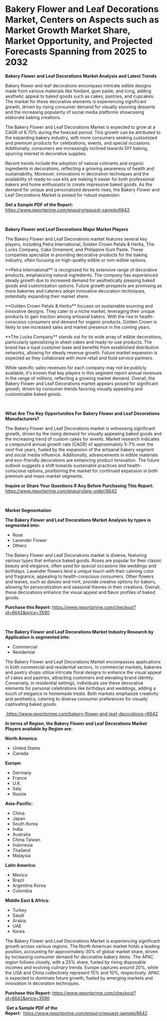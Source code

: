 <p><h1>Bakery Flower and Leaf Decorations Market, Centers on Aspects such as Market Growth Market Share, Market Opportunity, and Projected Forecasts Spanning from 2025 to 2032</h1></p><p><strong>Bakery Flower and Leaf Decorations Market Analysis and Latest Trends</strong></p>
<p><p>Bakery flower and leaf decorations encompass intricate edible designs made from various materials like fondant, gum paste, and icing, adding aesthetic appeal to baked goods such as cakes, pastries, and cupcakes. The market for these decorative elements is experiencing significant growth, driven by rising consumer demand for visually stunning desserts and the increasing popularity of social media platforms showcasing elaborate baking creations.</p><p>The Bakery Flower and Leaf Decorations Market is expected to grow at a CAGR of 8.70% during the forecast period. This growth can be attributed to the expanding bakery industry, with more consumers seeking customized and premium products for celebrations, events, and special occasions. Additionally, consumers are increasingly inclined towards DIY baking, spurring interest in decorative supplies. </p><p>Recent trends include the adoption of natural colorants and organic ingredients in decorations, reflecting a growing awareness of health and sustainability. Moreover, innovations in decoration techniques and the availability of ready-to-use kits are making it easier for both professional bakers and home enthusiasts to create impressive baked goods. As the demand for unique and personalized desserts rises, the Bakery Flower and Leaf Decorations Market is poised for robust expansion.</p></p>
<p><strong>Get a Sample PDF of the Report:&nbsp;</strong> <a href="https://www.reportprime.com/enquiry/request-sample/6642?utm_campaign=4558&utm_medium=2&utm_source=Github&utm_content=ia&utm_term=16052025&utm_id=bakery-flower-and-leaf-decorations">https://www.reportprime.com/enquiry/request-sample/6642</a></p>
<p>&nbsp;</p>
<p><strong>Bakery Flower and Leaf Decorations Major Market Players</strong></p>
<p><p>The Bakery Flower and Leaf Decorations market features several key players, including Petra International, Golden Crown Petals & Herbs, The Lucks Company, Cake Ornament, and Philippine Gum Paste. These companies specialize in providing decorative products for the baking industry, often focusing on high-quality edible or non-edible options.</p><p>**Petra International** is recognized for its extensive range of decorative products, emphasizing natural ingredients. The company has experienced steady growth due to increased demand for aesthetically pleasing baked goods and customization options. Future growth prospects are promising as more bakeries and caterers adopt innovative decoration techniques, potentially expanding their market share.</p><p>**Golden Crown Petals & Herbs** focuses on sustainable sourcing and innovative designs. They cater to a niche market, leveraging their unique products to gain traction among artisanal bakers. With the rise in health-conscious consumers and demand for organic products, Golden Crown is likely to see increased sales and market presence in the coming years.</p><p>**The Lucks Company** stands out for its wide array of edible decorations, particularly specializing in sheet cakes and ready-to-use products. The brand has a loyal customer base and benefits from established distribution networks, allowing for steady revenue growth. Future market expansion is expected as they collaborate with more retail and food service partners.</p><p>While specific sales revenues for each company may not be publicly available, it's known that key players in this segment report annual revenues in the range of millions, reflecting a growing market demand. Overall, the Bakery Flower and Leaf Decorations market appears poised for significant growth, driven by consumer trends favoring visually appealing and customizable baked goods.</p></p>
<p>&nbsp;</p>
<p><strong>What Are The Key Opportunities For Bakery Flower and Leaf Decorations Manufacturers?</strong></p>
<p><p>The Bakery Flower and Leaf Decorations market is witnessing significant growth, driven by the rising demand for visually appealing baked goods and the increasing trend of custom cakes for events. Market research indicates a compound annual growth rate (CAGR) of approximately 5-7% over the next five years, fueled by the expansion of the artisanal bakery segment and social media influence. Additionally, advancements in edible materials and eco-friendly decorations are enhancing product innovation. The future outlook suggests a shift towards sustainable practices and health-conscious options, positioning the market for continued expansion in both premium and mass-market segments.</p></p>
<p><strong>Inquire or Share Your Questions If Any Before Purchasing This Report:</strong> <a href="https://www.reportprime.com/enquiry/pre-order/6642?utm_campaign=4558&utm_medium=2&utm_source=Github&utm_content=ia&utm_term=16052025&utm_id=bakery-flower-and-leaf-decorations">https://www.reportprime.com/enquiry/pre-order/6642</a></p>
<p>&nbsp;</p>
<p><strong>Market Segmentation</strong></p>
<p><strong>The Bakery Flower and Leaf Decorations Market Analysis by types is segmented into:</strong></p>
<p><ul><li>Rose</li><li>Lavender Flower</li><li>Others</li></ul></p>
<p><p>The Bakery Flower and Leaf Decorations market is diverse, featuring various types that enhance baked goods. Roses are popular for their classic beauty and elegance, often used for special occasions like weddings and birthdays. Lavender flowers lend a unique touch with their calming color and fragrance, appealing to health-conscious consumers. Other flowers and leaves, such as daisies and mint, provide creative options for bakers, allowing for personalization and seasonal themes in their creations. Overall, these decorations enhance the visual appeal and flavor profiles of baked goods.</p></p>
<p><strong>Purchase this Report:&nbsp;</strong><a href="https://www.reportprime.com/checkout?id=6642&price=3590&utm_campaign=4558&utm_medium=2&utm_source=Github&utm_content=ia&utm_term=16052025&utm_id=bakery-flower-and-leaf-decorations">https://www.reportprime.com/checkout?id=6642&price=3590</a></p>
<p>&nbsp;</p>
<p><strong>The Bakery Flower and Leaf Decorations Market Industry Research by Application is segmented into:</strong></p>
<p><ul><li>Commercial</li><li>Residential</li></ul></p>
<p><p>The Bakery Flower and Leaf Decorations Market encompasses applications in both commercial and residential sectors. In commercial markets, bakeries and pastry shops utilize intricate floral designs to enhance the visual appeal of cakes and pastries, attracting customers and elevating brand identity. Conversely, in residential settings, individuals use these decorative elements for personal celebrations like birthdays and weddings, adding a touch of elegance to homemade treats. Both markets emphasize creativity and aesthetics, catering to diverse consumer preferences for visually captivating baked goods.</p></p>
<p><a href="https://www.reportprime.com/bakery-flower-and-leaf-decorations-r6642?utm_campaign=4558&utm_medium=2&utm_source=Github&utm_content=ia&utm_term=16052025&utm_id=bakery-flower-and-leaf-decorations">&nbsp;https://www.reportprime.com/bakery-flower-and-leaf-decorations-r6642</a></p>
<p><strong>In terms of Region, the Bakery Flower and Leaf Decorations Market Players available by Region are:</strong></p>
<p>
    <p> <strong> North America: </strong>
        <ul>
            <li>United States</li>
            <li>Canada</li>
        </ul>
        </p> 
    <p> <strong> Europe: </strong>
        <ul>
            <li>Germany</li>
            <li>France</li>
            <li>U.K.</li>
            <li>Italy</li>
            <li>Russia</li>
        </ul>
        </p> 
    <p> <strong> Asia-Pacific: </strong>
        <ul>
            <li>China</li>
            <li>Japan</li>
            <li>South Korea</li>
            <li>India</li>
            <li>Australia</li>
            <li>China Taiwan</li>
            <li>Indonesia</li>
            <li>Thailand</li>
            <li>Malaysia</li>
        </ul>
        </p> 
    <p> <strong> Latin America: </strong>
        <ul>
            <li>Mexico</li>
            <li>Brazil</li>
            <li>Argentina Korea</li>
            <li>Colombia</li>
        </ul>
        </p> 
    <p> <strong> Middle East & Africa: </strong>
        <ul>
            <li>Turkey</li>
            <li>Saudi</li>
            <li>Arabia</li>
            <li>UAE</li>
            <li>Korea</li>
        </ul>
    </p>
    </p>
<p><p>The Bakery Flower and Leaf Decorations Market is experiencing significant growth across various regions. The North American market holds a leading position, accounting for approximately 30% of global market share, driven by increasing consumer demand for decorative bakery items. The APAC region follows closely, with a 25% share, fueled by rising disposable incomes and evolving culinary trends. Europe captures around 20%, while the USA and China collectively represent 15% and 10%, respectively. APAC is expected to dominate future growth, fueled by emerging markets and innovation in decoration techniques.</p></p>
<p><strong>Purchase this Report: </strong><a href="https://www.reportprime.com/checkout?id=6642&price=3590&utm_campaign=4558&utm_medium=2&utm_source=Github&utm_content=ia&utm_term=16052025&utm_id=bakery-flower-and-leaf-decorations">https://www.reportprime.com/checkout?id=6642&price=3590</a></p>
<p>&nbsp;<strong>Get a Sample PDF of the Report:&nbsp;&nbsp;</strong><a href="https://www.reportprime.com/enquiry/request-sample/6642?utm_campaign=4558&utm_medium=2&utm_source=Github&utm_content=ia&utm_term=16052025&utm_id=bakery-flower-and-leaf-decorations">https://www.reportprime.com/enquiry/request-sample/6642</a></p>
<p><strong></strong></p>
<p><p></p><p></p><p></p></p>